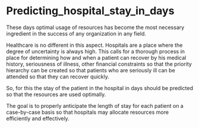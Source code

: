 # Predicting_hospital_stay_in_days

These days optimal usage of resources has become the most necessary ingredient in the success of any organization in any field. 

Healthcare is no different in this aspect. Hospitals are a place where the degree of uncertainty is always high. This calls for a thorough process in place for determining how and when a patient can recover by his medical history, seriousness of illness, other financial constraints so that the priority hierarchy can be created so that patients who are seriously ill can be attended so that they can recover quickly.

So, for this the stay of the patient in the hospital in days should be predicted so that the resources are used optimally.

The goal is to properly anticipate the length of stay for each patient on a case-by-case basis so that hospitals may allocate resources more efficiently and effectively.

